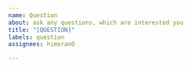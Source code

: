 ```yaml
---
name: Question
about: ask any questions, which are interested you
title: "[QUESTION]"
labels: question
assignees: himeraoO

---
```



